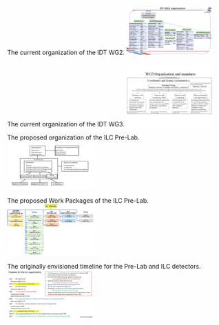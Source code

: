 The current organization of the IDT WG2.
[<img src="figures/WG2.png" width="200" />](figures/WG2.pdf) 


The current organization of the IDT WG3.
[<img src="figures/WG3.png" width="200" />](figures/WG3.pdf) 


The proposed organization of the ILC Pre-Lab.
[<img src="figures/Org-Chart.png" width="200" />](figures/Org-Chart.pdf) 


The proposed Work Packages of the ILC Pre-Lab.
[<img src="figures/WP-organisation.png" width="200" />](figures/WP-organisation.pdf) 


The originally envisioned timeline for the Pre-Lab and ILC detectors.
[<img src="figures/timeline.png" width="200" />](figures/timeline.pdf) 


